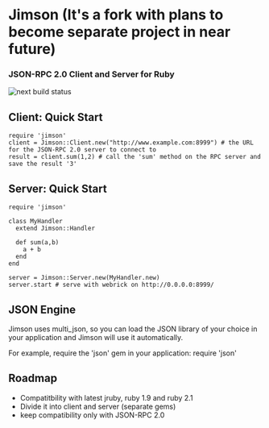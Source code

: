 # Jimson (It's a fork with plans to become separate project in near future)

### JSON-RPC 2.0 Client and Server for Ruby
![next build status](https://secure.travis-ci.org/mitfik/jimson.png?branch=next)

## Client: Quick Start
    require 'jimson'
    client = Jimson::Client.new("http://www.example.com:8999") # the URL for the JSON-RPC 2.0 server to connect to
    result = client.sum(1,2) # call the 'sum' method on the RPC server and save the result '3'

## Server: Quick Start
    require 'jimson'

    class MyHandler
      extend Jimson::Handler

      def sum(a,b)
        a + b
      end
    end

    server = Jimson::Server.new(MyHandler.new)
    server.start # serve with webrick on http://0.0.0.0:8999/

## JSON Engine
Jimson uses multi\_json, so you can load the JSON library of your choice in your application and Jimson will use it automatically.

For example, require the 'json' gem in your application:
    require 'json'


## Roadmap

* Compatitbility with latest jruby, ruby 1.9 and ruby 2.1
* Divide it into client and server (separate gems)
* keep compatibility only with JSON-RPC 2.0

